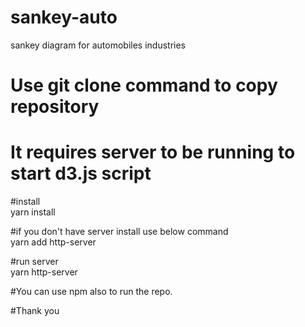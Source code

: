 # sankey-auto
sankey diagram for automobiles industries

# Use git clone command to copy repository
# It requires server to be running to start d3.js script

#install 
<br>
yarn install

#if you don't have server install use below command
<br>
yarn add http-server

#run server
<br>
yarn http-server


#You can use npm also to run the repo.


#Thank you